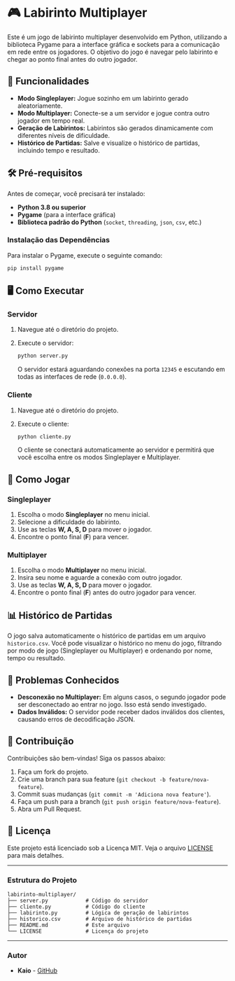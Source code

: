 # 🎮 Labirinto Multiplayer

Este é um jogo de labirinto multiplayer desenvolvido em Python, utilizando a biblioteca Pygame para a interface gráfica e sockets para a comunicação em rede entre os jogadores. O objetivo do jogo é navegar pelo labirinto e chegar ao ponto final antes do outro jogador.

## 🚀 Funcionalidades

- **Modo Singleplayer:** Jogue sozinho em um labirinto gerado aleatoriamente.
- **Modo Multiplayer:** Conecte-se a um servidor e jogue contra outro jogador em tempo real.
- **Geração de Labirintos:** Labirintos são gerados dinamicamente com diferentes níveis de dificuldade.
- **Histórico de Partidas:** Salve e visualize o histórico de partidas, incluindo tempo e resultado.

## 🛠️ Pré-requisitos

Antes de começar, você precisará ter instalado:

- **Python 3.8 ou superior**
- **Pygame** (para a interface gráfica)
- **Biblioteca padrão do Python** (`socket`, `threading`, `json`, `csv`, etc.)

### Instalação das Dependências

Para instalar o Pygame, execute o seguinte comando:

```bash
pip install pygame
```

## 🖥️ Como Executar

### Servidor

1. Navegue até o diretório do projeto.
2. Execute o servidor:

   ```bash
   python server.py
   ```

   O servidor estará aguardando conexões na porta `12345` e escutando em todas as interfaces de rede (`0.0.0.0`).

### Cliente

1. Navegue até o diretório do projeto.
2. Execute o cliente:

   ```bash
   python cliente.py
   ```

   O cliente se conectará automaticamente ao servidor e permitirá que você escolha entre os modos Singleplayer e Multiplayer.

## 🎲 Como Jogar

### Singleplayer

1. Escolha o modo **Singleplayer** no menu inicial.
2. Selecione a dificuldade do labirinto.
3. Use as teclas **W, A, S, D** para mover o jogador.
4. Encontre o ponto final (**F**) para vencer.

### Multiplayer

1. Escolha o modo **Multiplayer** no menu inicial.
2. Insira seu nome e aguarde a conexão com outro jogador.
3. Use as teclas **W, A, S, D** para mover o jogador.
4. Encontre o ponto final (**F**) antes do outro jogador para vencer.

## 📊 Histórico de Partidas

O jogo salva automaticamente o histórico de partidas em um arquivo `historico.csv`. Você pode visualizar o histórico no menu do jogo, filtrando por modo de jogo (Singleplayer ou Multiplayer) e ordenando por nome, tempo ou resultado.

## 🐛 Problemas Conhecidos

- **Desconexão no Multiplayer:** Em alguns casos, o segundo jogador pode ser desconectado ao entrar no jogo. Isso está sendo investigado.
- **Dados Inválidos:** O servidor pode receber dados inválidos dos clientes, causando erros de decodificação JSON.

## 🤝 Contribuição

Contribuições são bem-vindas! Siga os passos abaixo:

1. Faça um fork do projeto.
2. Crie uma branch para sua feature (`git checkout -b feature/nova-feature`).
3. Commit suas mudanças (`git commit -m 'Adiciona nova feature'`).
4. Faça um push para a branch (`git push origin feature/nova-feature`).
5. Abra um Pull Request.

## 📄 Licença

Este projeto está licenciado sob a Licença MIT. Veja o arquivo [LICENSE](LICENSE) para mais detalhes.

---

### Estrutura do Projeto

```
labirinto-multiplayer/
├── server.py            # Código do servidor
├── cliente.py           # Código do cliente
├── labirinto.py         # Lógica de geração de labirintos
├── historico.csv        # Arquivo de histórico de partidas
├── README.md            # Este arquivo
└── LICENSE              # Licença do projeto
```

---

### Autor

- **Kaio** - [GitHub](https://github.com/DevKaioD)
